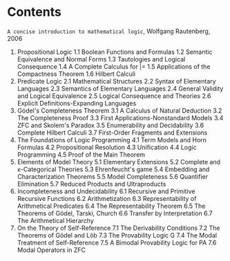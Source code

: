 # Contents

`A concise introduction to mathematical logic`, Wolfgang Rautenberg, 2006

1. Propositional Logic
  1.1 Boolean Functions and Formulas
  1.2 Semantic Equivalence and Normal Forms
  1.3 Tautologies and Logical Consequence
  1.4 A Complete Calculus for |=
  1.5 Applications of the Compactness Theorem
  1.6 Hilbert Calculi
2. Predicate Logic
  2.1 Mathematical Structures
  2.2 Syntax of Elementary Languages
  2.3 Semantics of Elementary Languages
  2.4 General Validity and Logical Equivalence
  2.5 Logical Consequence and Theories
  2.6 Explicit Definitions-Expanding Languages
3. Gödel's Completeness Theorem
  3.1 A Calculus of Natural Deduction
  3.2 The Completeness Proof
  3.3 First Applications-Nonstandard Models
  3.4 ZFC and Skolem's Paradox
  3.5 Enumerability and Decidability
  3.6 Complete Hilbert Calculi
  3.7 First-Order Fragments and Extensions
4. The Foundations of Logic Programming
  4.1 Term Models and Horn Formulas
  4.2 Propositional Resolution
  4.3 Unification
  4.4 Logic Programming
  4.5 Proof of the Main Theorem
5. Elements of Model Theory
  5.1 Elementary Extensions
  5.2 Complete and κ-Categorical Theories
  5.3 Ehrenfeucht's game
  5.4 Embedding and Characterization Theorems
  5.5 Model Completeness
  5.6 Quantifier Elimination
  5.7 Reduced Products and Ultraproducts
6. Incompleteness and Undecidability
  6.1 Recursive and Primitive Recursive Functions
  6.2 Arithmetization
  6.3 Representability of Arithmetical Predicates
  6.4 The Representability Theorem
  6.5 The Theorems of Gödel, Tarski, Church
  6.6 Transfer by Interpretation
  6.7 The Arithmetical Hierarchy
7. On the Theory of Self-Reference
  7.1 The Derivability Conditions
  7.2 The Theorems of Gödel and Löb
  7.3 The Provability Logic G
  7.4 The Modal Treatment of Self-Reference
  7.5 A Bimodal Provability Logic for PA
  7.6 Modal Operators in ZFC
